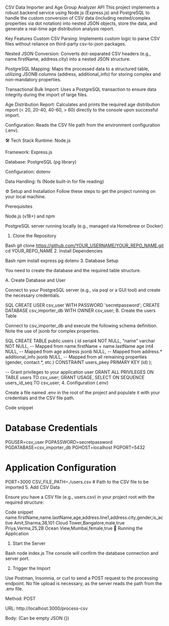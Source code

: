 CSV Data Importer and Age Group Analyzer API
This project implements a robust backend service using Node.js (Express.js) and PostgreSQL to handle the custom conversion of CSV data (including nested/complex properties via dot notation) into nested JSON objects, store the data, and generate a real-time age distribution analysis report.

Key Features
Custom CSV Parsing: Implements custom logic to parse CSV files without reliance on third-party csv-to-json packages.

Nested JSON Conversion: Converts dot-separated CSV headers (e.g., name.firstName, address.city) into a nested JSON structure.

PostgreSQL Mapping: Maps the processed data to a structured table, utilizing JSONB columns (address, additional_info) for storing complex and non-mandatory properties.

Transactional Bulk Import: Uses a PostgreSQL transaction to ensure data integrity during the import of large files.

Age Distribution Report: Calculates and prints the required age distribution report (< 20, 20-40, 40-60, > 60) directly to the console upon successful import.

Configuration: Reads the CSV file path from the environment configuration (.env).

🛠️ Tech Stack
Runtime: Node.js

Framework: Express.js

Database: PostgreSQL (pg library)

Configuration: dotenv

Data Handling: fs (Node built-in for file reading)

⚙️ Setup and Installation
Follow these steps to get the project running on your local machine.

Prerequisites

Node.js (v18+) and npm

PostgreSQL server running locally (e.g., managed via Homebrew or Docker)

1. Clone the Repository

Bash
git clone https://github.com/YOUR_USERNAME/YOUR_REPO_NAME.git
cd YOUR_REPO_NAME
2. Install Dependencies

Bash
npm install express pg dotenv
3. Database Setup

You need to create the database and the required table structure.

A. Create Database and User

Connect to your PostgreSQL server (e.g., via psql or a GUI tool) and create the necessary credentials.

SQL
CREATE USER csv_user WITH PASSWORD 'secretpassword';
CREATE DATABASE csv_importer_db WITH OWNER csv_user;
B. Create the users Table

Connect to csv_importer_db and execute the following schema definition. Note the use of jsonb for complex properties.

SQL
CREATE TABLE public.users (
    id serial4 NOT NULL,
    "name" varchar NOT NULL,      -- Mapped from name.firstName + name.lastName
    age int4 NULL,                -- Mapped from age
    address jsonb NULL,           -- Mapped from address.*
    additional_info jsonb NULL,   -- Mapped from all remaining properties (gender, contact.*, etc.)
    CONSTRAINT users_pkey PRIMARY KEY (id)
);

-- Grant privileges to your application user
GRANT ALL PRIVILEGES ON TABLE users TO csv_user;
GRANT USAGE, SELECT ON SEQUENCE users_id_seq TO csv_user;
4. Configuration (.env)

Create a file named .env in the root of the project and populate it with your credentials and the CSV file path.

Code snippet
# Database Credentials
PGUSER=csv_user
PGPASSWORD=secretpassword
PGDATABASE=csv_importer_db
PGHOST=localhost
PGPORT=5432

# Application Configuration
PORT=3000
CSV_FILE_PATH=./users.csv  # Path to the CSV file to be imported
5. Add CSV Data

Ensure you have a CSV file (e.g., users.csv) in your project root with the required structure:

Code snippet
name.firstName,name.lastName,age,address.line1,address.city,gender,is_active
Amit,Sharma,38,101 Cloud Tower,Bangalore,male,true
Priya,Verma,25,2B Ocean View,Mumbai,female,true
🏃 Running the Application
1. Start the Server

Bash
node index.js
The console will confirm the database connection and server port.

2. Trigger the Import

Use Postman, Insomnia, or curl to send a POST request to the processing endpoint. No file upload is necessary, as the server reads the path from the .env file.

Method: POST

URL: http://localhost:3000/process-csv

Body: (Can be empty JSON {})
